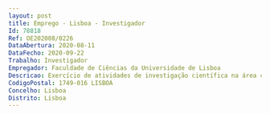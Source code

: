 ```yaml
--- 
layout: post
title: Emprego - Lisboa - Investigador
Id: 78818
Ref: OE202008/0226
DataAbertura: 2020-08-11
DataFecho: 2020-09-22
Trabalho: Investigador
Empregador: Faculdade de Ciências da Universidade de Lisboa
Descricao: Exercício de atividades de investigação científica na área científica de Estratigrafia, Paleontologia e Geologia Sedimentar, em regime de contrato de trabalho em funções públicas a termo resolutivo certo, pelo prazo de três anos, com vista ao desenvolvimento do Projeto “UIDP 50019 2020 – Financiamento Plurianual de Unidades de I&D 2020 2023 – IDL”.
CodigoPostal: 1749-016 LISBOA
Concelho: Lisboa
Distrito: Lisboa
--- 
```

